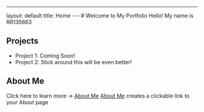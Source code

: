 ---
layout: default
title: Home
--- # Welcome to My Portfolio Hello! My name is RR135663
## Projects
- Project 1: Coming Soon!
- Project 2: Stick around this will be even better! 
## About Me
Click here to learn more → [About Me](about.md)
[About Me](about.md) creates a clickable link to your About page

